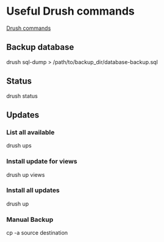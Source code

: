 # Useful Drush commands

[Drush commands](http://drushcommands.com/)

## Backup database
drush sql-dump > /path/to/backup_dir/database-backup.sql

## Status
drush status

## Updates
### List all available
drush ups

### Install update for views
drush up views

### Install all updates
drush up

### Manual Backup
cp -a source destination
